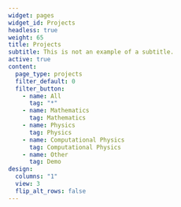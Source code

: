 ```yaml
---
widget: pages
widget_id: Projects
headless: true
weight: 65
title: Projects
subtitle: This is not an example of a subtitle.
active: true
content:
  page_type: projects
  filter_default: 0
  filter_button:
    - name: All
      tag: "*"
    - name: Mathematics
      tag: Mathematics
    - name: Physics
      tag: Physics
    - name: Computational Physics
      tag: Computational Physics
    - name: Other
      tag: Demo
design:
  columns: "1"
  view: 3
  flip_alt_rows: false
---
```

